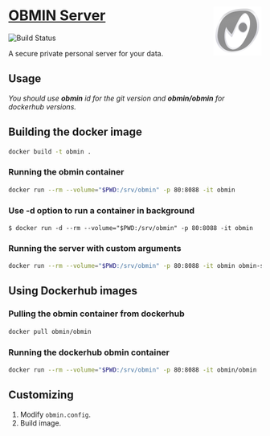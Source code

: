 # [OBMIN Server](https://obmin.github.io) [<img alt="OBMIN" src="obmin.svg" align="right"  style="margin:0">](https://github.com/konkor/obmin)

![Build Status](https://travis-ci.com/konkor/obmin-docker.svg?branch=master)

A secure private personal server for your data.

## Usage
_You should use **obmin** id for the git version and **obmin/obmin** for dockerhub versions._

## Building the docker image
```sh
docker build -t obmin .
```

### Running the obmin container
```sh
docker run --rm --volume="$PWD:/srv/obmin" -p 80:8088 -it obmin
```

### Use **-d** option to run a container in background

```console
$ docker run -d --rm --volume="$PWD:/srv/obmin" -p 80:8088 -it obmin
```
### Running the server with custom arguments
```sh
docker run --rm --volume="$PWD:/srv/obmin" -p 80:8088 -it obmin obmin-server --config /etc/obmin.config
```

## Using Dockerhub images
### Pulling the obmin container from dockerhub
```sh
docker pull obmin/obmin
```

### Running the dockerhub obmin container
```sh
docker run --rm --volume="$PWD:/srv/obmin" -p 80:8088 -it obmin/obmin
```

## Customizing
1. Modify `obmin.config`.
2. Build image.
